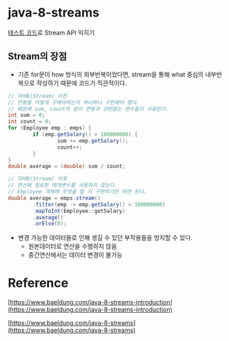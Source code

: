 # java-8-streams

[테스트 코드](https://github.com/dolgodolah/TIL/blob/master/java/stream/src/test/java/com/example/stream/stream/StreamApplicationTests.java)로 Stream API 익히기

## Stream의 장점

- 기존 for문이 how 방식의 외부반복이었다면, stream을 통해 what 중심의 내부반복으로 작성하기 때문에 코드가 직관적이다.
    
```java
// 자바8(Stream) 이전
// 연봉을 어떻게 구해야하는지 하나하나 구현해야 했다.
// 때문에 sum, count와 같이 연봉과 관련없는 변수들이 사용된다.
int sum = 0;
int count = 0;
for (Employee emp : emps) {
        if (emp.getSalary() > 100000000) {
                sum += emp.getSalary();
                count++;
        }
}
double average = (double) sum / count;
```

```java
// 자바8(Stream) 이후
// 연산에 필요한 매개변수를 사용하지 않는다.
// Employee 객체에 무엇을 할 지 구현하기만 하면 된다.
double average = emps.stream()
        .filter(emp -> emp.getSalary() > 100000000)
        .mapToInt(Employee::getSalary)
        .average()
        .orElse(0);
```
    
- 변경 가능한 데이터들로 인해 생길 수 있던 부작용들을 방지할 수 있다.
    - 원본데이터로 연산을 수행하지 않음
    - 중간연산에서는 데이터 변경이 불가능

# Reference

[https://www.baeldung.com/java-8-streams-introduction](https://www.baeldung.com/java-8-streams-introduction)

[https://www.baeldung.com/java-8-streams](https://www.baeldung.com/java-8-streams)